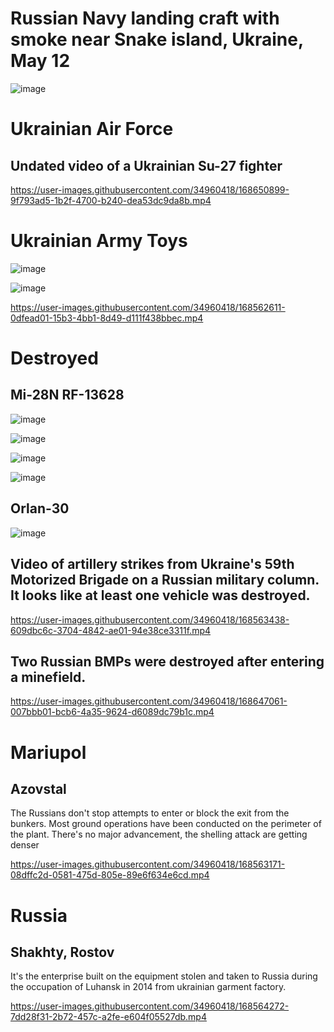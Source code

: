 # Russian Navy landing craft with smoke near Snake island, Ukraine, May 12

![image](https://user-images.githubusercontent.com/34960418/168644906-786cd2f5-fea6-43d4-a1fe-f1ad24c6b92f.png)


# Ukrainian Air Force

## Undated video of a Ukrainian Su-27 fighter

https://user-images.githubusercontent.com/34960418/168650899-9f793ad5-1b2f-4700-b240-dea53dc9da8b.mp4




# Ukrainian Army Toys

![image](https://user-images.githubusercontent.com/34960418/168562482-3bb8b180-b9e7-4a92-bc57-2f0ce2ac9457.png)

![image](https://user-images.githubusercontent.com/34960418/168562510-dc02dcd3-70af-4a96-8cf7-f69299037421.png)

https://user-images.githubusercontent.com/34960418/168562611-0dfead01-15b3-4bb1-8d49-d111f438bbec.mp4


# Destroyed

## Mi-28N RF-13628

![image](https://user-images.githubusercontent.com/34960418/168644477-cc187012-5fc6-4d92-acd4-ee444aecbb81.png)

![image](https://user-images.githubusercontent.com/34960418/168644487-e454a689-af0a-40ea-bcb7-b8e50c6e0521.png)

![image](https://user-images.githubusercontent.com/34960418/168644498-ef8c1c7e-a3b4-4c86-9adf-5920e886bc91.png)

![image](https://user-images.githubusercontent.com/34960418/168644505-9ba7353c-7ee5-4327-b905-1dca3b176c27.png)


## Orlan-30

![image](https://user-images.githubusercontent.com/34960418/168645509-0b2506e5-a8ca-4c16-bbe6-966842c7c2d8.png)


## Video of artillery strikes from Ukraine's 59th Motorized Brigade on a Russian military column. It looks like at least one vehicle was destroyed.

https://user-images.githubusercontent.com/34960418/168563438-609dbc6c-3704-4842-ae01-94e38ce3311f.mp4


## Two Russian BMPs were destroyed after entering a minefield.

https://user-images.githubusercontent.com/34960418/168647061-007bbb01-bcb6-4a35-9624-d6089dc79b1c.mp4


# Mariupol

## Azovstal

The Russians don't stop attempts to enter or block the exit from the bunkers. Most ground operations have been conducted on the perimeter of the plant. There's no major advancement, the shelling attack are getting denser

https://user-images.githubusercontent.com/34960418/168563171-08dffc2d-0581-475d-805e-89e6f634e6cd.mp4


# Russia

## Shakhty, Rostov

It's the enterprise built on the equipment stolen and taken to Russia during the occupation of Luhansk in 2014 from ukrainian garment factory.

https://user-images.githubusercontent.com/34960418/168564272-7dd28f31-2b72-457c-a2fe-e604f05527db.mp4


